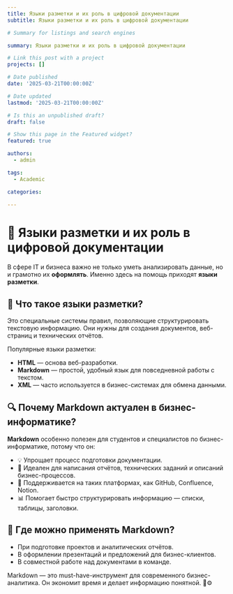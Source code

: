 ```yaml
---
title: Языки разметки и их роль в цифровой документации 
subtitle: Языки разметки и их роль в цифровой документации 

# Summary for listings and search engines

summary: Языки разметки и их роль в цифровой документации 

# Link this post with a project
projects: []

# Date published
date: '2025-03-21T00:00:00Z'

# Date updated
lastmod: '2025-03-21T00:00:00Z'

# Is this an unpublished draft?
draft: false

# Show this page in the Featured widget?
featured: true

authors:
  - admin

tags:
  - Academic

categories:
  
---
```


# 📌 Языки разметки и их роль в цифровой документации  

В сфере IT и бизнеса важно не только уметь анализировать данные, но и грамотно их **оформлять**. Именно здесь на помощь приходят **языки разметки**.  

## 🔹 Что такое языки разметки?  

Это специальные системы правил, позволяющие структурировать текстовую информацию. Они нужны для создания документов, веб-страниц и технических отчётов.  

Популярные языки разметки:  
- **HTML** — основа веб-разработки.  
- **Markdown** — простой, удобный язык для повседневной работы с текстом.  
- **XML** — часто используется в бизнес-системах для обмена данными.  

## 🔍 Почему Markdown актуален в бизнес-информатике?  

**Markdown** особенно полезен для студентов и специалистов по бизнес-информатике, потому что он:  
- 💡 Упрощает процесс подготовки документации.  
- 📝 Идеален для написания отчётов, технических заданий и описаний бизнес-процессов.  
- 💬 Поддерживается на таких платформах, как GitHub, Confluence, Notion.  
- 📊 Помогает быстро структурировать информацию — списки, таблицы, заголовки.  

## 🧠 Где можно применять Markdown?  
- При подготовке проектов и аналитических отчётов.  
- В оформлении презентаций и предложений для бизнес-клиентов.  
- В совместной работе над документами в команде.  

Markdown — это must-have-инструмент для современного бизнес-аналитика. Он экономит время и делает информацию понятной. 📑⚙️  


